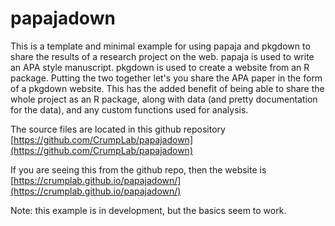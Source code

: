 # papajadown

This is a template and minimal example for using papaja and pkgdown to share the results of a research project on the web. papaja is used to write an APA style manuscript. pkgdown is used to create a website from an R package. Putting the two together let's you share the APA paper in the form of a pkgdown website. This has the added benefit of being able to share the whole project as an R package, along with data (and pretty documentation for the data), and any custom functions used for analysis.

The source files are located in this github repository [https://github.com/CrumpLab/papajadown](https://github.com/CrumpLab/papajadown)

If you are seeing this from the github repo, then the website is [https://crumplab.github.io/papajadown/](https://crumplab.github.io/papajadown/)

Note: this example is in development, but the basics seem to work.
